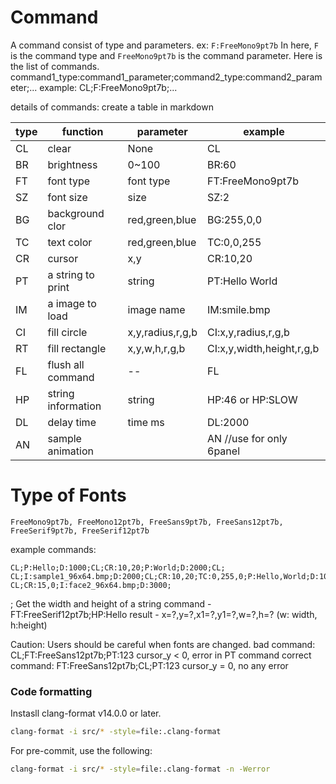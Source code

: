 # Command 
 A command consist of type and parameters. ex: `F:FreeMono9pt7b` In here, `F` is the command type and `FreeMono9pt7b` is the command parameter.
 Here is the list of commands. command1_type:command1_parameter;command2_type:command2_parameter;...
 example: CL;F:FreeMono9pt7b;...

 details of commands:
 create a table in markdown

|type    |       function      |  parameter          |       example
|--------|---------------------|---------------------|-----------------------
| CL     |   clear             |  None               |   CL
| BR     |   brightness        |  0~100              |   BR:60
| FT     |   font type         |  font type          |   FT:FreeMono9pt7b
| SZ     |   font size         |  size               |   SZ:2
| BG     |   background clor   |  red,green,blue     |   BG:255,0,0
| TC     |   text color        |  red,green,blue     |   TC:0,0,255
| CR     |   cursor            |  x,y                |   CR:10,20
| PT     |   a string to print |  string             |   PT:Hello World
| IM     |   a image to load   |  image name         |   IM:smile.bmp
| CI     |   fill circle       |  x,y,radius,r,g,b   |   CI:x,y,radius,r,g,b
| RT     |   fill rectangle    |  x,y,w,h,r,g,b      |   CI:x,y,width,height,r,g,b
| FL     |   flush all command |  --                 |   FL
| HP     |  string information |  string             |   HP:46 or HP:SLOW
| DL     |   delay time        |  time ms            |   DL:2000
| AN     |   sample animation  |                     |   AN     //use for only 6panel


Type of Fonts
============= 
    FreeMono9pt7b, FreeMono12pt7b, FreeSans9pt7b, FreeSans12pt7b, FreeSerif9pt7b, FreeSerif12pt7b

example commands:
```
CL;P:Hello;D:1000;CL;CR:10,20;P:World;D:2000;CL;
CL;I:sample1_96x64.bmp;D:2000;CL;CR:10,20;TC:0,255,0;P:Hello,World;D:1000;CL;
CL;CR:15,0;I:face2_96x64.bmp;D:3000;
```
; Get the width and height of a string
command - FT:FreeSerif12pt7b;HP:Hello
result - x=?,y=?,x1=?,y1=?,w=?,h=? (w: width, h:height)

Caution:
Users should be careful when fonts are changed.
    bad command:        CL;FT:FreeSans12pt7b;PT:123     cursor_y < 0, error in PT command
    correct command:    FT:FreeSans12pt7b;CL;PT:123     cursor_y = 0, no any error

### Code formatting

Instasll clang-format v14.0.0 or later.
```sh
clang-format -i src/* -style=file:.clang-format
```

For pre-commit, use the following:

```sh
clang-format -i src/* -style=file:.clang-format -n -Werror
```
